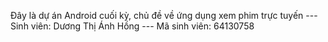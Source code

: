 Đây là dự án Android cuối kỳ, chủ đề về ứng dụng xem phim trực tuyến
--- Sinh viên: Dương Thị Ánh Hồng 
--- Mã sinh viên: 64130758 
